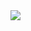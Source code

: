 <img src="https://song jin.vercel.app/api?type=wave&color=auto&height=300&section=header&text=song%20jin&fontSize=90" />
